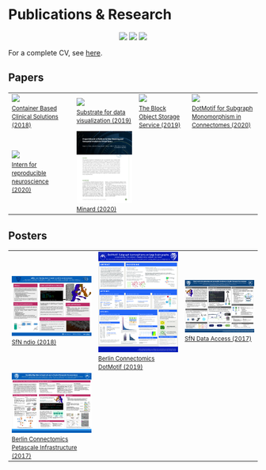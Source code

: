 # Publications & Research

<p align=center>
<a href="https://scholar.google.com/citations?user=QgJ7CPUAAAAJ&hl=en"><img src="https://img.shields.io/badge/Google Scholar-4285F4?logo=Google+Scholar&style=for-the-badge&logoColor=black" /></a>
<a href="https://www.researchgate.net/scientific-contributions/2132435999_Jordan_Matelsky"><img src="https://img.shields.io/badge/ResearchGate-00ccbb?logo=ResearchGate&style=for-the-badge&logoColor=black" /></a>
<a href="https://orcid.org/0000-0002-9470-760X"><img src="https://img.shields.io/badge/ORCID-A6CE39?logo=ORCID&style=for-the-badge&logoColor=black" /></a>
</p>

For a complete CV, see [here](https://jordan.matelsky.com/resume/).

## Papers

<table><tr><td width='250'><a href='papers/2018_Container-Based Clinical Solutions.pdf'><img src=papers/thumbnails/2018_Container-Based Clinical Solutions.png /><br /><small>Container Based Clinical Solutions (2018)</small></a></td><td width='250'><a href='papers/2019_Substrate for data visualization.pdf'><img src=papers/thumbnails/2019_Substrate for data visualization.png /><br /><small>Substrate for data visualization (2019)</small></a></td><td width='250'><a href='papers/2019_The Block Object Storage Service.pdf'><img src=papers/thumbnails/2019_The Block Object Storage Service.png /><br /><small>The Block Object Storage Service (2019)</small></a></td><td width='250'><a href='papers/2020_DotMotif for Subgraph Monomorphism in Connectomes.pdf'><img src=papers/thumbnails/2020_DotMotif for Subgraph Monomorphism in Connectomes.png /><br /><small>DotMotif for Subgraph Monomorphism in Connectomes (2020)</small></a></td></tr><tr><td width='250'><a href='papers/2020_Intern for reproducible neuroscience.pdf'><img src=papers/thumbnails/2020_Intern for reproducible neuroscience.png /><br /><small>Intern for reproducible neuroscience (2020)</small></a></td><td width='250'><a href='papers/2020_Minard.pdf'><img src=papers/thumbnails/2020_Minard.png /><br /><small>Minard (2020)</small></a></td></tr></table>

## Posters

<table><tr><td width='250'><a href='posters/2018_SfN_ndio.pdf'><img src=posters/thumbnails/2018_SfN_ndio.png /><br /><small>SfN ndio (2018)</small></a></td><td width='250'><a href='posters/2019_Berlin-Connectomics_DotMotif.pdf'><img src=posters/thumbnails/2019_Berlin-Connectomics_DotMotif.png /><br /><small>Berlin Connectomics DotMotif (2019)</small></a></td><td width='250'><a href='posters/2017_SfN_Data-Access.pdf'><img src=posters/thumbnails/2017_SfN_Data-Access.png /><br /><small>SfN Data Access (2017)</small></a></td></tr><tr><td width='250'><a href='posters/2017_Berlin-Connectomics_Petascale-Infrastructure.pdf'><img src=posters/thumbnails/2017_Berlin-Connectomics_Petascale-Infrastructure.png /><br /><small>Berlin Connectomics Petascale Infrastructure (2017)</small></a></td></tr></table>
